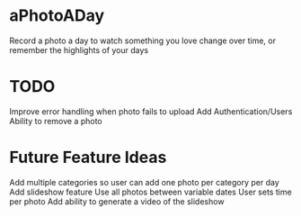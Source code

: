 # aPhotoADay
Record a photo a day to watch something you love change over time, or remember the highlights of your days

# TODO
Improve error handling when photo fails to upload
Add Authentication/Users
Ability to remove a photo

# Future Feature Ideas
Add multiple categories so user can add one photo per category per day
Add slideshow feature
  Use all photos between variable dates
  User sets time per photo
Add ability to generate a video of the slideshow
